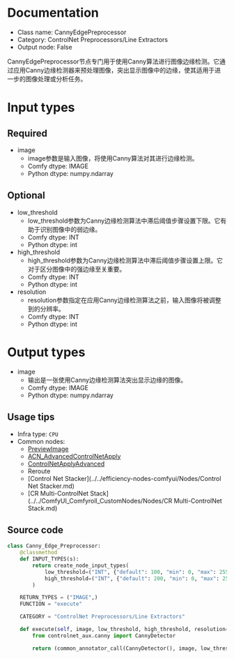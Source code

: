 
# Documentation
- Class name: CannyEdgePreprocessor
- Category: ControlNet Preprocessors/Line Extractors
- Output node: False

CannyEdgePreprocessor节点专门用于使用Canny算法进行图像边缘检测。它通过应用Canny边缘检测器来预处理图像，突出显示图像中的边缘，使其适用于进一步的图像处理或分析任务。

# Input types
## Required
- image
    - image参数是输入图像，将使用Canny算法对其进行边缘检测。
    - Comfy dtype: IMAGE
    - Python dtype: numpy.ndarray
## Optional
- low_threshold
    - low_threshold参数为Canny边缘检测算法中滞后阈值步骤设置下限。它有助于识别图像中的弱边缘。
    - Comfy dtype: INT
    - Python dtype: int
- high_threshold
    - high_threshold参数为Canny边缘检测算法中滞后阈值步骤设置上限。它对于区分图像中的强边缘至关重要。
    - Comfy dtype: INT
    - Python dtype: int
- resolution
    - resolution参数指定在应用Canny边缘检测算法之前，输入图像将被调整到的分辨率。
    - Comfy dtype: INT
    - Python dtype: int

# Output types
- image
    - 输出是一张使用Canny边缘检测算法突出显示边缘的图像。
    - Comfy dtype: IMAGE
    - Python dtype: numpy.ndarray


## Usage tips
- Infra type: `CPU`
- Common nodes:
    - [PreviewImage](../../Comfy/Nodes/PreviewImage.md)
    - [ACN_AdvancedControlNetApply](../../ComfyUI-Advanced-ControlNet/Nodes/ACN_AdvancedControlNetApply.md)
    - [ControlNetApplyAdvanced](../../Comfy/Nodes/ControlNetApplyAdvanced.md)
    - Reroute
    - [Control Net Stacker](../../efficiency-nodes-comfyui/Nodes/Control Net Stacker.md)
    - [CR Multi-ControlNet Stack](../../ComfyUI_Comfyroll_CustomNodes/Nodes/CR Multi-ControlNet Stack.md)



## Source code
```python
class Canny_Edge_Preprocessor:
    @classmethod
    def INPUT_TYPES(s):
        return create_node_input_types(
            low_threshold=("INT", {"default": 100, "min": 0, "max": 255, "step": 1}),
            high_threshold=("INT", {"default": 200, "min": 0, "max": 255, "step": 1})
        )

    RETURN_TYPES = ("IMAGE",)
    FUNCTION = "execute"

    CATEGORY = "ControlNet Preprocessors/Line Extractors"

    def execute(self, image, low_threshold, high_threshold, resolution=512, **kwargs):
        from controlnet_aux.canny import CannyDetector

        return (common_annotator_call(CannyDetector(), image, low_threshold=low_threshold, high_threshold=high_threshold, resolution=resolution), )

```
